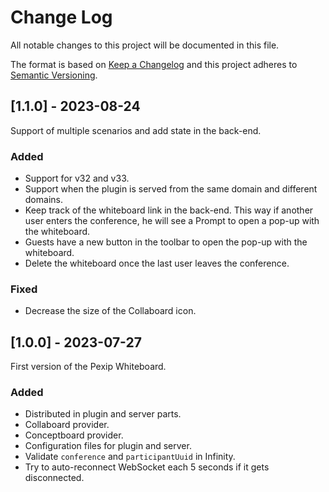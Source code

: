 # Change Log
All notable changes to this project will be documented in this file.
 
The format is based on [Keep a Changelog](http://keepachangelog.com/)
and this project adheres to [Semantic Versioning](http://semver.org/).

## [1.1.0] - 2023-08-24

Support of multiple scenarios and add state in the back-end.

### Added

- Support for v32 and v33.
- Support when the plugin is served from the same domain and different domains.
- Keep track of the whiteboard link in the back-end. This way if another user enters the conference, he will see a Prompt to open a pop-up with the whiteboard.
- Guests have a new button in the toolbar to open the pop-up with the whiteboard.
- Delete the whiteboard once the last user leaves the conference. 

### Fixed

- Decrease the size of the Collaboard icon.

## [1.0.0] - 2023-07-27
  
First version of the Pexip Whiteboard.

### Added

- Distributed in plugin and server parts.
- Collaboard provider.
- Conceptboard provider.
- Configuration files for plugin and server.
- Validate `conference` and `participantUuid` in Infinity.
- Try to auto-reconnect WebSocket each 5 seconds if it gets disconnected. 